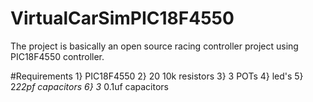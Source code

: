 # VirtualCarSimPIC18F4550
The project is basically an open source racing controller project using PIC18F4550 controller. 

#Requirements
1} PIC18F4550
2} 20 10k resistors
3} 3 POTs
4} led's 
5} 2*22pf capacitors
6} 3* 0.1uf capacitors
